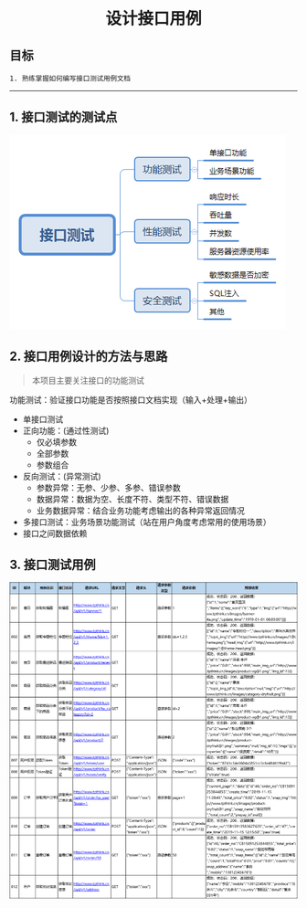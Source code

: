 # <center>设计接口用例</center>

## 目标
    1. 熟练掌握如何编写接口测试用例文档
---

## 1. 接口测试的测试点
![img](../img/api_test_dot.png)

## 2. 接口用例设计的方法与思路
> 本项目主要关注接口的功能测试

功能测试：验证接口功能是否按照接口文档实现（输入+处理+输出）
- 单接口测试
 - 正向功能：(通过性测试)
   - 仅必填参数
   - 全部参数
   - 参数组合
 - 反向测试：(异常测试)
   - 参数异常：无参、少参、多参、错误参数
   - 数据异常：数据为空、长度不符、类型不符、错误数据
   - 业务数据异常：结合业务功能考虑输出的各种异常返回情况
- 多接口测试：业务场景功能测试（站在用户角度考虑常用的使用场景）
 - 接口之间数据依赖

## 3. 接口测试用例
![img](../img/api_case_doc.png)

